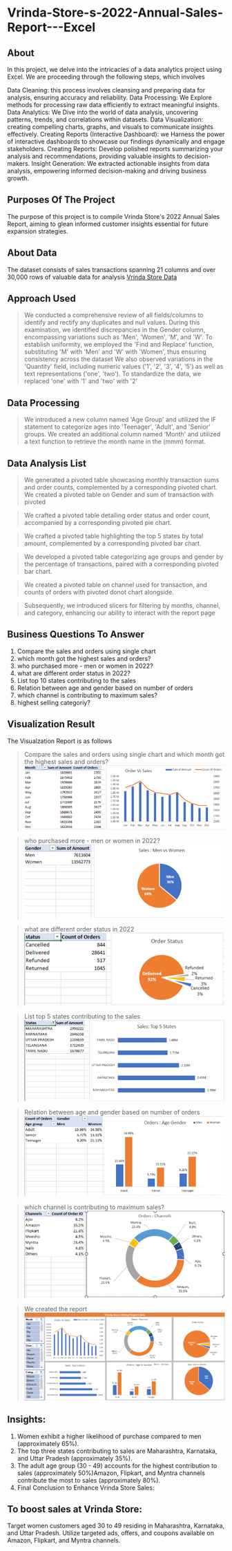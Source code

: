 # Vrinda-Store-s-2022-Annual-Sales-Report---Excel

## About
In this project, we delve into the intricacies of a data analytics project using Excel. We are proceeding through the following steps, which involves

Data Cleaning: this process involves cleansing and preparing data for analysis, ensuring accuracy and reliability.
Data Processing: We Explore methods for processing raw data efficiently to extract meaningful insights.
Data Analytics: We Dive into the world of data analysis, uncovering patterns, trends, and correlations within datasets.
Data Visualization: creating compelling charts, graphs, and visuals to communicate insights effectively.
Creating Reports (Interactive Dashboard): we Harness the power of interactive dashboards to showcase our findings dynamically and engage stakeholders.
Creating Reports: Develop polished reports summarizing your analysis and recommendations, providing valuable insights to decision-makers.
Insight Generation: We extracted actionable insights from data analysis, empowering informed decision-making and driving business growth.

## Purposes Of The Project
The purpose of this project is to compile Vrinda Store's 2022 Annual Sales Report, aiming to glean informed customer insights essential for future expansion strategies.

## About Data
The dataset consists of sales transactions spanning 21 columns and over 30,000 rows of valuable data for analysis [Vrinda Store Data](https://github.com/Jamaderibigbe/Vrinda-Store-s-2022-Annual-Sales-Report---Excel/blob/main/Vrinda%20Store%20Data%20Analysis%20%20start.xlsx)

 ## Approach Used
 > We conducted a comprehensive review of all fields/columns to identify and rectify any duplicates and null values. During this examination, we identified discrepancies in the Gender column, encompassing variations such as 'Men', 'Women', 'M', and 'W'. To establish uniformity, we employed the 'Find and Replace' function, substituting 'M' with 'Men' and 'W' with 'Women', thus ensuring consistency across the dataset
> We also observed variations in the 'Quantity' field, including numeric values ('1', '2', '3', '4', '5') as well as text representations ('one', 'two'). To standardize the data, we replaced 'one' with '1' and 'two' with '2'

## Data Processing
> We introduced a new column named 'Age Group' and utilized the IF statement to categorize ages into 'Teenager', 'Adult', and 'Senior' groups.
> We created an additional column named 'Month' and utilized a text function to retrieve the month name in the (mmm) format.

## Data Analysis List
> We generated a pivoted table showcasing monthly transaction sums and order counts, complemented by a corresponding pivoted chart.
We created a pivoted table on Gender and sum of transaction with pivoted

> We crafted a pivoted table detailing order status and order count, accompanied by a corresponding pivoted pie chart.

> We crafted a pivoted table highlighting the top 5 states by total amount, complemented by a corresponding pivoted bar chart.

> We developed a pivoted table categorizing age groups and gender by the percentage of transactions, paired with a corresponding pivoted bar chart.

> We created a pivoted table on channel used for transaction, and counts of orders with pivoted
donot chart alongside.

> Subsequently, we introduced slicers for filtering by months, channel, and category, enhancing our ability to interact with the report page

## Business Questions To Answer
1. Compare the sales and orders using single chart
2. which month got the highest sales and orders?
3. who purchased more - men or women in 2022?
4. what are different order status in 2022?
5. List top 10 states contributing to the sales
6. Relation between age and gender based on number of orders
7. which channel is contributing to maximum sales?
8. highest selling categoriy?

## Visualization Result

The Visualzation Report is as follows
> Compare the sales and orders using single chart and  which month got the highest sales and orders?
![Sales and Orders Using a Single chart](https://github.com/Jamaderibigbe/Vrinda-Store-s-2022-Annual-Sales-Report---Excel/blob/main/Sales%20vs%20orders.PNG)

> who purchased more - men or women in 2022?
![who purchased more - men or women in 2022](https://github.com/Jamaderibigbe/Vrinda-Store-s-2022-Annual-Sales-Report---Excel/blob/main/Gender.PNG)

> what are different order status in 2022
![what are different order status in 2022](https://github.com/Jamaderibigbe/Vrinda-Store-s-2022-Annual-Sales-Report---Excel/blob/main/order%20status.PNG)

> List top 5 states contributing to the sales
![List top 10 states contributing to the sales](https://github.com/Jamaderibigbe/Vrinda-Store-s-2022-Annual-Sales-Report---Excel/blob/main/Top%205%20states.PNG)

> Relation between age and gender based on number of orders
![Relation between age and gender based on number of orders](https://github.com/Jamaderibigbe/Vrinda-Store-s-2022-Annual-Sales-Report---Excel/blob/main/Age%20gruop%20n%20gender.PNG)

> which channel is contributing to maximum sales?
![which channel is contributing to maximum sales](https://github.com/Jamaderibigbe/Vrinda-Store-s-2022-Annual-Sales-Report---Excel/blob/main/channel.PNG)


> We created the report
![Report](https://github.com/Jamaderibigbe/Vrinda-Store-s-2022-Annual-Sales-Report---Excel/blob/main/Report%20pg.PNG)

## Insights:

1. Women exhibit a higher likelihood of purchase compared to men (approximately 65%).
2. The top three states contributing to sales are Maharashtra, Karnataka, and Uttar Pradesh (approximately 35%).
3. The adult age group (30 - 49) accounts for the highest contribution to sales (approximately 50%)Amazon, Flipkart, and Myntra channels 
contribute the most to sales (approximately 80%).
4. Final Conclusion to Enhance Vrinda Store Sales:

## To boost sales at Vrinda Store:
Target women customers aged 30 to 49 residing in Maharashtra, Karnataka, and Uttar Pradesh.
Utilize targeted ads, offers, and coupons available on Amazon, Flipkart, and Myntra channels.
